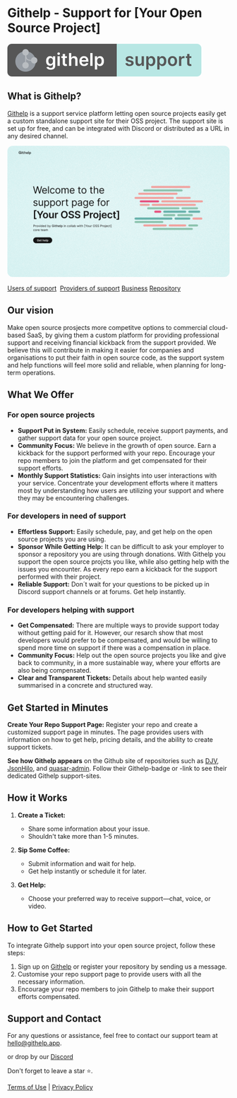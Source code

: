 # Githelp - Support for [Your Open Source Project]

[![Githelp Logo](assets/Badge2_-_round_corners.svg)](https://githelp.app/)

## What is Githelp?

[Githelp](https://githelp.app/) is a support service platform letting open source projects easily get a custom standalone 
support site for their OSS project. The support site is set up for free, and can be integrated with Discord or distributed 
as a URL in any desired channel. 


<p align="center">
    <img src="assets/Repo - landing page - 1440.png" alt="Githelp" width="700" style="border-radius: 12px"/>
</p>

[Users of support](https://githelp.app/users)&nbsp;    [Providers of support](https://githelp.app/helpers)     [Business](https://githelp.app/businesses)     [Repository](https://githelp.app/repos) 

## Our vision

Make open source prosjects more competitve options to commercial cloud-based SaaS, by giving them a custom platform for providing
professional support and receiving financial kickback from the support provided. We believe this will contribute in making it 
easier for companies and organisations to put their faith in open source code, as the support system and help functions will 
feel more solid and reliable, when planning for long-term operations. 

## What We Offer

### For open source projects
- **Support Put in System:** Easily schedule, receive support payments, and gather support data for your open source project.
- **Community Focus:** We believe in the growth of open source. Earn a kickback for the support performed with your
  repo. Encourage your repo members to join the platform and get compensated for their support efforts.
- **Monthly Support Statistics:** Gain insights into user interactions with your service. Concentrate your
   development efforts where it matters most by understanding how users are utilizing your support and where they may be
   encountering challenges.

### For developers in need of support 
- **Effortless Support:** Easily schedule, pay, and get help on the open source projects you are using.
- **Sponsor While Getting Help:** It can be difficult to ask your employer to sponsor a repository you are using through donations.
  With Githelp you support the open source projcts you like, while also getting help with the issues you encounter. As every repo earn
  a kickback for the support performed with their project.
- **Reliable Support:** Don´t wait for your questions to be picked up in Discord support channels or at forums. Get help instantly. 
  

### For developers helping with support 
- **Get Compensated:** There are multiple ways to provide support today without getting paid for it. However, our resarch show that most
  developers would prefer to be compensated, and would be willing to spend more time on support if there was a compensation in place.
- **Community Focus:** Help out the open source projects you like and give back to community, in a more sustainable way, where
  your efforts are also being compensated. 
- **Clear and Transparent Tickets:** Details about help wanted easily summarised in a concrete and structured way. 

## Get Started in Minutes

**Create Your Repo Support Page:** Register your repo and create a customized support page in minutes. The page provides users with 
information on how to get help, pricing details, and the ability to create support tickets.

**See how Githelp appears** on the Github site of repositories such as [DJV](https://github.com/korzio/djv), [JsonHilo](https://github.com/xtao-org/jsonhilo), and [quasar-admin](https://github.com/pratik227/quasar-admin). 
Follow their Githelp-badge or -link to see their dedicated Githelp support-sites. 

## How it Works

1. **Create a Ticket:**
    - Share some information about your issue.
    - Shouldn't take more than 1-5 minutes.

2. **Sip Some Coffee:**
    - Submit information and wait for help.
    - Get help instantly or schedule it for later.

3. **Get Help:**
    - Choose your preferred way to receive support—chat, voice, or video.

## How to Get Started

To integrate Githelp support into your open source project, follow these steps:

1. Sign up on [Githelp](https://githelp.app/repos) or register your repository by sending us a message.
2. Customise your repo support page to provide users with all the necessary information.
3. Encourage your repo members to join Githelp to make their support efforts compensated.

## Support and Contact

For any questions or assistance, feel free to contact our support team at [hello@githelp.app](mailto:hello@githelp.app).

or drop by our [Discord](https://discord.gg/MN6zX6xQ)

Don't forget to leave a star ⭐️.

[//]: # (TODO: Add a link to the terms of use and privacy policy)

[Terms of Use](./terms_of_use.md) | [Privacy Policy](./privacy_policy.md)



